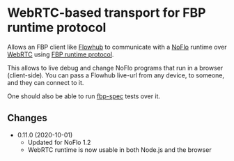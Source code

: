 # WebRTC-based transport for FBP runtime protocol

Allows an FBP client like [Flowhub](https://flowhub.io) to communicate with a [NoFlo](https://noflojs.org) runtime
over [WebRTC](https://en.wikipedia.org/wiki/WebRTC) using [FBP runtime protocol](http://flowbased.github.io/fbp-protocol/).

This allows to live debug and change NoFlo programs that run in a browser (client-side).
You can pass a Flowhub live-url from any device, to someone, and they can connect to it.

One should also be able to run [fbp-spec](https://github.com/flowbased/fbp-spec) tests over it.

## Changes

* 0.11.0 (2020-10-01)
  - Updated for NoFlo 1.2
  - WebRTC runtime is now usable in both Node.js and the browser
